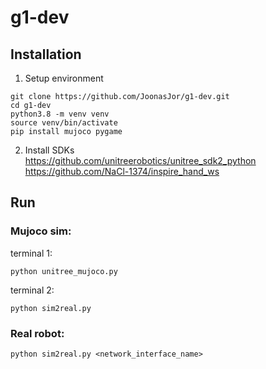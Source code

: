 # g1-dev

## Installation

1. Setup environment
```
git clone https://github.com/JoonasJor/g1-dev.git
cd g1-dev
python3.8 -m venv venv
source venv/bin/activate
pip install mujoco pygame
```
2. Install SDKs  
https://github.com/unitreerobotics/unitree_sdk2_python  
https://github.com/NaCl-1374/inspire_hand_ws

## Run
### Mujoco sim:  
terminal 1:
```
python unitree_mujoco.py
```
terminal 2:
```
python sim2real.py
```
### Real robot:
```
python sim2real.py <network_interface_name>
```

